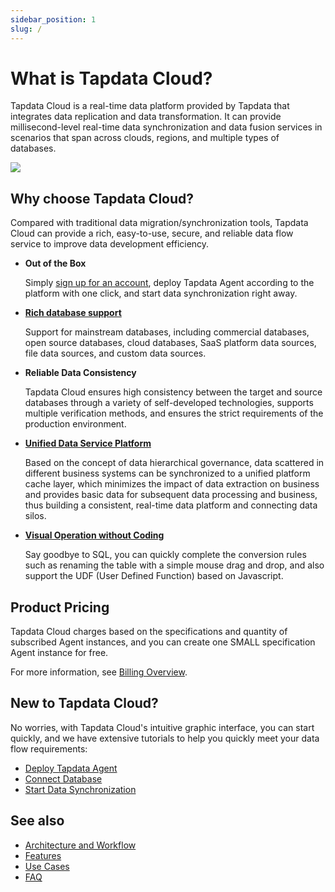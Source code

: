 ```yaml
---
sidebar_position: 1
slug: /
---
```


# What is Tapdata Cloud?

Tapdata Cloud is a real-time data platform provided by Tapdata that integrates data replication and data transformation. It can provide millisecond-level real-time data synchronization and data fusion services in scenarios that span across clouds, regions, and multiple types of databases.

![](images/tapdata_cloud.gif)

## Why choose Tapdata Cloud?

Compared with traditional data migration/synchronization tools, Tapdata Cloud can provide a rich, easy-to-use, secure, and reliable data flow service to improve data development efficiency.

* **Out of the Box**

  Simply [sign up for an account](https://cloud.tapdata.io/), deploy Tapdata Agent according to the platform with one click, and start data synchronization right away.

* **[Rich database support](introduction/supported-databases.md)**

  Support for mainstream databases, including commercial databases, open source databases, cloud databases, SaaS platform data sources, file data sources, and custom data sources.

* **Reliable Data Consistency**

  Tapdata Cloud ensures high consistency between the target and source databases through a variety of self-developed technologies, supports multiple verification methods, and ensures the strict requirements of the production environment.

* **[Unified Data Service Platform](user-guide/data-console/daas-mode/enable-daas-mode.md)**

  Based on the concept of data hierarchical governance, data scattered in different business systems can be synchronized to a unified platform cache layer, which minimizes the impact of data extraction on business and provides basic data for subsequent data processing and business, thus building a consistent, real-time data platform and connecting data silos.

* **[Visual Operation without Coding](user-guide/workshop.md)**

  Say goodbye to SQL, you can quickly complete the conversion rules such as renaming the table with a simple mouse drag and drop, and also support the UDF (User Defined Function) based on Javascript.



## Product Pricing

Tapdata Cloud charges based on the specifications and quantity of subscribed Agent instances, and you can create one SMALL specification Agent instance for free.

For more information, see [Billing Overview](billing/billing-overview.md).



## New to Tapdata Cloud?

No worries, with Tapdata Cloud's intuitive graphic interface, you can start quickly, and we have extensive tutorials to help you quickly meet your data flow requirements:

* [Deploy Tapdata Agent](cloud/quick-start/install-agent)
* [Connect Database](quick-start/connect-database.md)
* [Start Data Synchronization](/cloud/quick-start/create-task)



## See also

* [Architecture and Workflow](introduction/architecture.md)
* [Features](introduction/features.md)
* [Use Cases](introduction/use-cases.md)
* [FAQ](faq/README.md)
